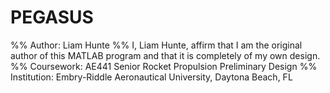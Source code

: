 # PEGASUS
%% Author: Liam Hunte
%% I, Liam Hunte, affirm that I am the original author of this MATLAB program and that it is completely of my own design.
%% Coursework: AE441 Senior Rocket Propulsion Preliminary Design
%% Institution: Embry-Riddle Aeronautical University, Daytona Beach, FL  

